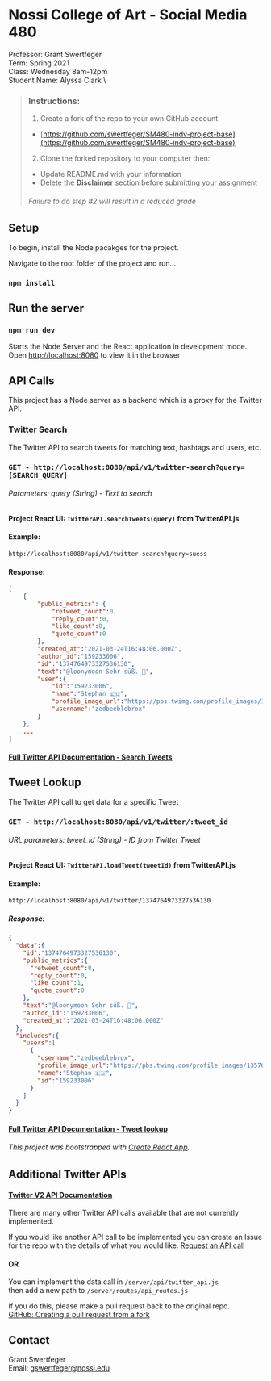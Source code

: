 # Nossi College of Art - Social Media 480
Professor: Grant Swertfeger \
Term: Spring 2021 \
Class: Wednesday 8am-12pm \
Student Name: Alyssa Clark \

> ### Instructions:
> 1. Create a fork of the repo to your own GitHub account
>   - [https://github.com/swertfeger/SM480-indv-project-base](https://github.com/swertfeger/SM480-indv-project-base)
> 2. Clone the forked repository to your computer then:
>   - Update README.md with your information
>   - Delete the **Disclaimer** section before submitting your assignment
>
> ###### _Failure to do step #2 will result in a reduced grade_

## Setup
To begin, install the Node pacakges for the project.

Navigate to the root folder of the project and run...
### `npm install`

## Run the server
### `npm run dev`

Starts the Node Server and the React application in development mode.\
Open [http://localhost:8080](http://localhost:8080) to view it in the browser


## API Calls
This project has a Node server as a backend which is a proxy for the Twitter API. 

### Twitter Search
The Twitter API to search tweets for matching text, hashtags and users, etc.
### `GET - http://localhost:8080/api/v1/twitter-search?query=[SEARCH_QUERY]`
###### Parameters: query (String) - Text to search


#### Project React UI: `TwitterAPI.searchTweets(query)` from TwitterAPI.js

#### Example:
`http://localhost:8080/api/v1/twitter-search?query=suess`
#### Response:
```json
[
    {
        "public_metrics": {
            "retweet_count":0,
            "reply_count":0,
            "like_count":0,
            "quote_count":0
        },
        "created_at":"2021-03-24T16:48:06.000Z",
        "author_id":"159233006",
        "id":"1374764973327536130",
        "text":"@loonymoon Sehr süß. 🥰",
        "user":{
            "id":"159233006",
            "name":"Stephan 🇪🇺",
            "profile_image_url":"https://pbs.twimg.com/profile_images/1357615643462414336/R3oRdkRI_normal.jpg",
            "username":"zedbeeblebrox"
        }
    },
    ...
]
```

#### [Full Twitter API Documentation - Search Tweets](https://developer.twitter.com/en/docs/twitter-api/tweets/search/quick-start/recent-search)

## Tweet Lookup
The Twitter API call to get data for a specific Tweet
### `GET - http://localhost:8080/api/v1/twitter/:tweet_id`
###### URL parameters: tweet_id (String) - ID from Twitter Tweet


#### Project React UI: `TwitterAPI.loadTweet(tweetId)` from TwitterAPI.js 

#### Example:
`http://localhost:8080/api/v1/twitter/1374764973327536130`
##### Response:
```json
{
  "data":{
    "id":"1374764973327536130",
    "public_metrics":{
      "retweet_count":0,
      "reply_count":0,
      "like_count":1,
      "quote_count":0
    },
    "text":"@loonymoon Sehr süß. 🥰",
    "author_id":"159233006",
    "created_at":"2021-03-24T16:48:06.000Z"
  },
  "includes":{
    "users":[
      {
        "username":"zedbeeblebrox",
        "profile_image_url":"https://pbs.twimg.com/profile_images/1357615643462414336/R3oRdkRI_normal.jpg",
        "name":"Stephan 🇪🇺",
        "id":"159233006"
      }
    ]
  }
}
```

#### [Full Twitter API Documentation - Tweet lookup](https://developer.twitter.com/en/docs/twitter-api/tweets/lookup/api-reference)
###### This project was bootstrapped with [Create React App](https://github.com/facebook/create-react-app).

## Additional Twitter APIs
#### [Twitter V2 API Documentation](https://developer.twitter.com/en/docs/twitter-api/early-access)
There are many other Twitter API calls available that are not currently implemented.

If you would like another API call to be implemented you can create an Issue for the repo with the details of what you would like.
[Request an API call](https://github.com/swertfeger/SM480-indv-project-base/issues/new) 

#### OR

You can implement the data call in `/server/api/twitter_api.js` \
then add a new path to `/server/routes/api_routes.js`

If you do this, please make a pull request back to the original repo. \
[GitHub: Creating a pull request from a fork](https://docs.github.com/en/github/collaborating-with-issues-and-pull-requests/creating-a-pull-request-from-a-fork)

## Contact
Grant Swertfeger\
Email: [gswertfeger@nossi.edu](mailto:gswertfeger@nossi.edu)


